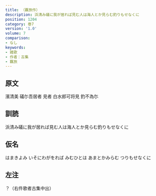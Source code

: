 ```yaml
---
title: （覊旅作）
description: 浜清み礒に我が居れば見む人は海人とか見らむ釣りもせなくに
position: 1204
category: 巻7
version: '1.0'
volume: 7
comparison:
- なし
keywords:
- 雑歌
- 作者：古集
- 羈旅
---
```


## 原文

濱清美 礒尓吾居者 見者 白水郎可将見 釣不為尓

## 訓読

浜清み礒に我が居れば見む人は海人とか見らむ釣りもせなくに

## 仮名

はまきよみ いそにわがをれば みむひとは あまとかみらむ つりもせなくに

## 左注

？（右件歌者古集中出）
